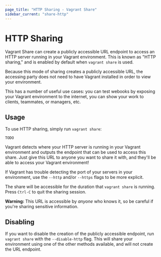 ```yaml
---
page_title: "HTTP Sharing - Vagrant Share"
sidebar_current: "share-http"
---
```


# HTTP Sharing

Vagrant Share can create a publicly accessible URL endpoint to access an
HTTP server running in your Vagrant environment. This is known as "HTTP
sharing," and is enabled by default when `vagrant share` is used.

Because this mode of sharing creates a publicly accessible URL, the accessing
party does not need to have Vagrant installed in order to view your environment.

This has a number of useful use cases: you can test webooks by exposing
your Vagrant environment to the internet, you can show your work to clients,
teammates, or managers, etc.

## Usage

To use HTTP sharing, simply run `vagrant share`:

```
TODO
```

Vagrant detects where your HTTP server is running in your Vagrant environment
and outputs the endpoint that can be used to access this share. Just give
this URL to anyone you want to share it with, and they'll be able to access
your Vagrant environment!

If Vagrant has trouble detecting the port of your servers in your environment,
use the `--http` and/or `--https` flags to be more explicit.

The share will be accessible for the duration that `vagrant share` is running.
Press `Ctrl-C` to quit the sharing session.

<div class="alert alert-block alert-warn">
<strong>Warning:</strong> This URL is accessible by <em>anyone</em>
who knows it, so be careful if you're sharing sensitive information.
</div>

## Disabling

If you want to disable the creation of the publicly accessible endpoint,
run `vagrant share` with the `--disable-http` flag. This will share your
environment using one of the other methods available, and will not create
the URL endpoint.
